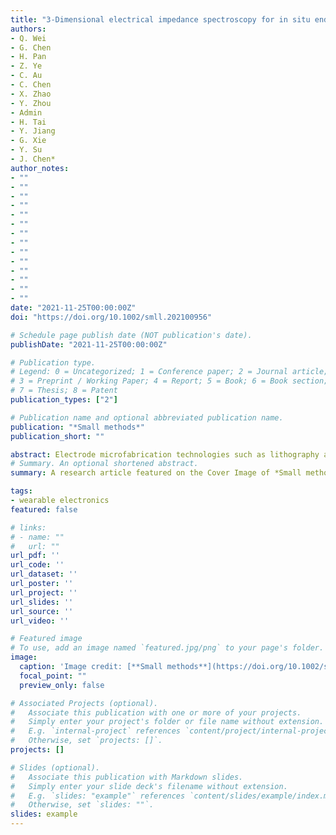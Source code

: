 ```yaml
---
title: "3-Dimensional electrical impedance spectroscopy for in situ endoluminal mapping of metabolically active plaques"
authors:
- Q. Wei
- G. Chen
- H. Pan
- Z. Ye
- C. Au
- C. Chen
- X. Zhao
- Y. Zhou
- Admin
- H. Tai
- Y. Jiang
- G. Xie
- Y. Su
- J. Chen*
author_notes:
- ""
- ""
- ""
- ""
- ""
- ""
- ""
- ""
- ""
- ""
- ""
- ""
- ""
- ""
date: "2021-11-25T00:00:00Z"
doi: "https://doi.org/10.1002/smll.202100956"

# Schedule page publish date (NOT publication's date).
publishDate: "2021-11-25T00:00:00Z"

# Publication type.
# Legend: 0 = Uncategorized; 1 = Conference paper; 2 = Journal article;
# 3 = Preprint / Working Paper; 4 = Report; 5 = Book; 6 = Book section;
# 7 = Thesis; 8 = Patent
publication_types: ["2"]

# Publication name and optional abbreviated publication name.
publication: "*Small methods*"
publication_short: ""

abstract: Electrode microfabrication technologies such as lithography and deposition have been widely applied in wearable electronics to boost interfacial coupling efficiency and device performance. However, a majority of these approaches are restricted by expensive and complicated processing techniques, as well as waste discharge. Here, helium plasma irradiation is employed to yield a molybdenum microstructured electrode, which is constructed into a flexible piezoresistive pressure sensor based on a Ti3C2Tx nanosheet-immersed polyurethane sponge. This electrode engineering strategy enables the smooth transition between sponge deformation and MXene interlamellar displacement, giving rise to high sensitivity (1.52 kPa−1) and good linearity (r2 = 0.9985) in a wide sensing range (0–100 kPa) with a response time of 226 ms for pressure detection. In addition, both the experimental characterization and finite element simulation confirm that the hierarchical structures modulated by pore size, plasma bias, and MXene concentration play a crucial role in improving the sensing performance. Furthermore, the as-developed flexible pressure sensor is demonstrated to measure human radial pulse, detect finger tapping, foot stomping, and perform object identification, revealing great feasibility in wearable biomonitoring and health assessment.
# Summary. An optional shortened abstract.
summary: A research article featured on the Cover Image of *Small methods*.

tags:
- wearable electronics
featured: false

# links:
# - name: ""
#   url: ""
url_pdf: ''
url_code: ''
url_dataset: ''
url_poster: ''
url_project: ''
url_slides: ''
url_source: ''
url_video: ''

# Featured image
# To use, add an image named `featured.jpg/png` to your page's folder. 
image:
  caption: 'Image credit: [**Small methods**](https://doi.org/10.1002/smtd.202101051)'
  focal_point: ""
  preview_only: false

# Associated Projects (optional).
#   Associate this publication with one or more of your projects.
#   Simply enter your project's folder or file name without extension.
#   E.g. `internal-project` references `content/project/internal-project/index.md`.
#   Otherwise, set `projects: []`.
projects: []

# Slides (optional).
#   Associate this publication with Markdown slides.
#   Simply enter your slide deck's filename without extension.
#   E.g. `slides: "example"` references `content/slides/example/index.md`.
#   Otherwise, set `slides: ""`.
slides: example
---
```

